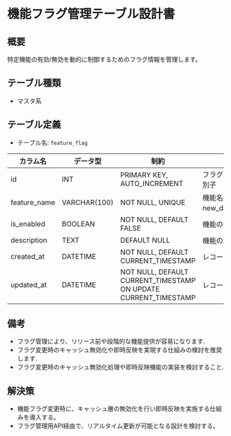 # 機能フラグ管理テーブル設計書

## 概要
特定機能の有効/無効を動的に制御するためのフラグ情報を管理します。

## テーブル種類
- マスタ系

## テーブル定義
- テーブル名: `feature_flag`

| カラム名      | データ型      | 制約                                      | 説明                                      |
|---------------|---------------|-------------------------------------------|-------------------------------------------|
| id            | INT           | PRIMARY KEY, AUTO_INCREMENT               | フラグの一意な識別子                         |
| feature_name  | VARCHAR(100)  | NOT NULL, UNIQUE                          | 機能名（例: new_dashboard）               |
| is_enabled    | BOOLEAN       | NOT NULL, DEFAULT FALSE                   | 機能の有効状態                              |
| description   | TEXT          | DEFAULT NULL                              | 機能の説明                                  |
| created_at    | DATETIME      | NOT NULL, DEFAULT CURRENT_TIMESTAMP       | レコード作成日時                            |
| updated_at    | DATETIME      | NOT NULL, DEFAULT CURRENT_TIMESTAMP ON UPDATE CURRENT_TIMESTAMP | レコード更新日時    |

## 備考
- フラグ管理により、リリース前や段階的な機能提供が容易になります.
- フラグ変更時のキャッシュ無効化や即時反映を実現する仕組みの検討を推奨します.
- フラグ変更時のキャッシュ無効化処理や即時反映機能の実装を検討すること.

## 解決策
- 機能フラグ変更時に、キャッシュ層の無効化を行い即時反映を実施する仕組みを導入する。
- フラグ管理用API経由で、リアルタイム更新が可能となる設計を検討する。
